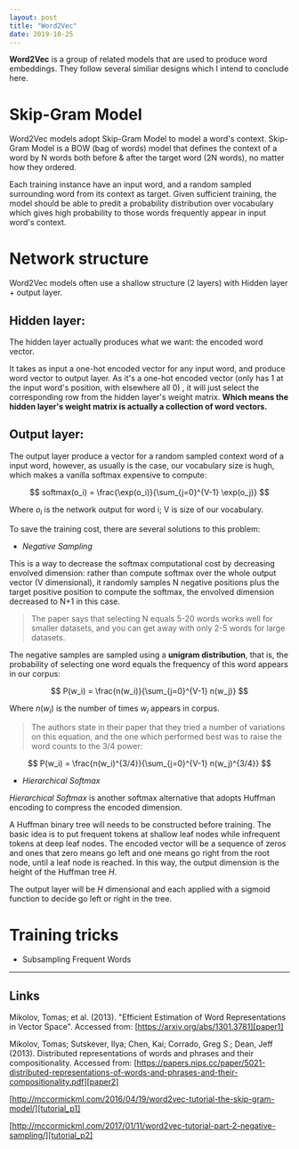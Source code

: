 ```yaml
---
layout: post
title: "Word2Vec"
date: 2019-10-25
---
```


**Word2Vec** is a group of related models that are used to produce word embeddings. They follow several similiar designs which I intend to conclude here.

# Skip-Gram Model

Word2Vec models adopt Skip-Gram Model to model a word's context. Skip-Gram Model is a BOW (bag of words) model that defines the context of a word by N words both before & after the target word (2N words), no matter how they ordered.

Each training instance have an input word, and a random sampled surrounding word from its context as target. Given sufficient training, the model should be able to predit a probability distribution over vocabulary which gives high probability to those words frequently appear in input word's context.

# Network structure

Word2Vec models often use a shallow structure (2 layers) with Hidden layer + output layer.

## Hidden layer:
The hidden layer actually produces what we want: the encoded word vector. 

It takes as input a one-hot encoded vector for any input word, and produce word vector to output layer. As it's a one-hot encoded vector (only has 1 at the input word's position, with elsewhere all 0) , it will just select the corresponding row from the hidden layer's weight matrix. **Which means the hidden layer's weight matrix is actually a collection of word vectors.**

## Output layer:
The output layer produce a vector for a random sampled context word of a input word, however, as usually is the case, our vocabulary size is hugh, which makes a vanilla softmax expensive to compute:

$$ softmax(o_i) = \frac{\exp(o_i)}{\sum_{j=0}^{V-1} \exp(o_j)} $$

Where $o_i$ is the network output for word i; V is size of our vocabulary.

To save the training cost, there are several solutions to this problem:

* _Negative Sampling_

This is a way to decrease the softmax computational cost by decreasing envolved dimension: rather than compute softmax over the whole output vector (V dimensional), it randomly samples N negative positions plus the target positive position to compute the softmax, the envolved dimension decreased to N+1 in this case. 

> The paper says that selecting N equals 5-20 words works well for smaller datasets, and you can get away with only 2-5 words for large datasets.

The negative samples are sampled using a **unigram distribution**, that is, the probability of selecting one word equals the frequency of this word appears in our corpus:

$$ P(w_i) = \frac{n(w_i)}{\sum_{j=0}^{V-1} n(w_j)} $$

Where $n(w_i)$ is the number of times $w_i$ appears in corpus.

> The authors state in their paper that they tried a number of variations on this equation, and the one which performed best was to raise the word counts to the 3/4 power:

$$ P(w_i) = \frac{n(w_i)^{3/4}}{\sum_{j=0}^{V-1} n(w_j)^{3/4}} $$


* _Hierarchical Softmax_

_Hierarchical Softmax_ is another softmax alternative that adopts Huffman encoding to compress the encoded dimension.

A Huffman binary tree will needs to be constructed before training. The basic idea is to put frequent tokens at shallow leaf nodes while infrequent tokens at deep leaf nodes. The encoded vector will be a sequence of zeros and ones that zero means go left and one means go right from the root node, until a leaf node is reached. In this way, the output dimension is the height of the Huffman tree $H$.

The output layer will be $H$ dimensional and each applied with a sigmoid function to decide go left or right in the tree.

# Training tricks

* Subsampling Frequent Words

---

  [tutorial_p1]: http://mccormickml.com/2016/04/19/word2vec-tutorial-the-skip-gram-model/

  [tutorial_p2]: http://mccormickml.com/2017/01/11/word2vec-tutorial-part-2-negative-sampling/

  [paper1]: https://arxiv.org/abs/1301.3781

  [paper2]: https://papers.nips.cc/paper/5021-distributed-representations-of-words-and-phrases-and-their-compositionality.pdf

## Links

Mikolov, Tomas; et al. (2013). "Efficient Estimation of Word Representations in Vector Space". Accessed from: [https://arxiv.org/abs/1301.3781][paper1]

Mikolov, Tomas; Sutskever, Ilya; Chen, Kai; Corrado, Greg S.; Dean, Jeff (2013). Distributed representations of words and phrases and their compositionality. Accessed from: [https://papers.nips.cc/paper/5021-distributed-representations-of-words-and-phrases-and-their-compositionality.pdf][paper2]

[http://mccormickml.com/2016/04/19/word2vec-tutorial-the-skip-gram-model/][tutorial_p1]

[http://mccormickml.com/2017/01/11/word2vec-tutorial-part-2-negative-sampling/][tutorial_p2]

